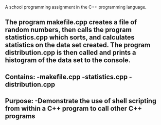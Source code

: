 A school programming assignment in the C++ programming language.

The program makefile.cpp creates a file of random numbers, then calls the program statistics.cpp which sorts, and calculates statistics on the data set created. The program distribution.cpp is then called and prints a histogram of the data set to the console. 
---------------------------------------------------------
Contains:
-makefile.cpp
-statistics.cpp
-distribution.cpp
---------------------------------------------------------
Purpose: 
-Demonstrate the use of shell scripting from within a C++ program to 
call other C++ programs
---------------------------------------------------------


